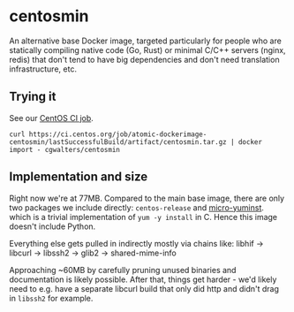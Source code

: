 # centosmin

An alternative base Docker image, targeted particularly for people who
are statically compiling native code (Go, Rust) or minimal C/C++
servers (nginx, redis) that don't tend to have big dependencies and
don't need translation infrastructure, etc.

Trying it
---------

See our [CentOS CI job](https://ci.centos.org/job/atomic-dockerimage-centosmin/).

```
curl https://ci.centos.org/job/atomic-dockerimage-centosmin/lastSuccessfulBuild/artifact/centosmin.tar.gz | docker import - cgwalters/centosmin
```

Implementation and size
-----------------------

Right now we're at 77MB.  Compared to the main base image, there are
only two packages we include directly: `centos-release` and [micro-yuminst](https://github.com/cgwalters/micro-yuminst).
which is a trivial implementation of `yum -y install` in C.  Hence
this image doesn't include Python.

Everything else gets pulled in indirectly mostly via chains like:
  libhif -> libcurl -> libssh2 
         -> glib2 -> shared-mime-info

Approaching ~60MB by carefully pruning unused binaries and
documentation is likely possible.  After that, things get harder -
we'd likely need to e.g. have a separate libcurl build that only did
http and didn't drag in `libssh2` for example.

